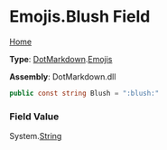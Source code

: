 # Emojis\.Blush Field

[Home](../../../README.md)

**Type**: [DotMarkdown](../../README.md)\.[Emojis](../README.md)

**Assembly**: DotMarkdown\.dll

```csharp
public const string Blush = ":blush:"
```

### Field Value

System\.[String](https://docs.microsoft.com/en-us/dotnet/api/system.string)
